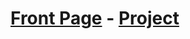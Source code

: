 # [Front Page](https://frametuning.github.io/Frame/) - [Project](https://frametuning.github.io/Frame/project)
